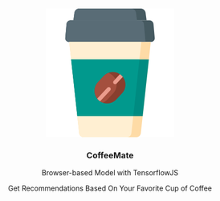 <p align="center">
    <br>
    <img src="/img/profile.png"/>
    <br>
<p>


<h3 align="center">
    <b>CoffeeMate</b>
</h3>
    <p align="center"> Browser-based Model with TensorflowJS </p>
    <p align="center"> Get Recommendations Based On Your Favorite Cup of Coffee </p>
